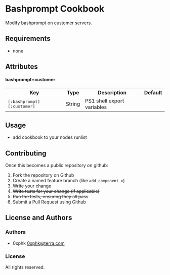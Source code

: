 Bashprompt Cookbook
===============

Modify bashprompt on customer servers.

Requirements
------------

- none


Attributes
----------

#### bashprompt::customer
<table>
  <tr>
    <th>Key</th>
    <th>Type</th>
    <th>Description</th>
    <th>Default</th>
  </tr>
  <tr>
    <td><tt>[:bashprompt][:customer]</tt></td>
    <td>String</td>
    <td>PS1 shell export variables</td>
    <td></td>
  </tr>
</table>


Usage
-----

- add cookbook to your nodes runlist


Contributing
------------
Once this becomes a public repository on github:

1. Fork the repository on Github
2. Create a named feature branch (like `add_component_x`)
3. Write your change
4. <del>Write tests for your change (if applicable)</del>
5. <del>Run the tests, ensuring they all pass</del>
6. Submit a Pull Request using Github

License and Authors
-------------------

### Authors

 - 0xphk <0xphk@terra.com>

### License

All rights reserved.
